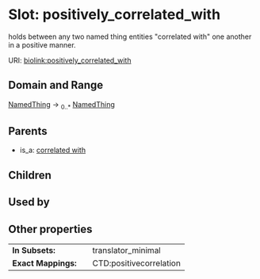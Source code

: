 
# Slot: positively_correlated_with


holds between any two named thing entities "correlated with" one another in a positive manner.

URI: [biolink:positively_correlated_with](https://w3id.org/biolink/vocab/positively_correlated_with)


## Domain and Range

[NamedThing](NamedThing.md) ->  <sub>0..*</sub> [NamedThing](NamedThing.md)

## Parents

 *  is_a: [correlated with](correlated_with.md)

## Children


## Used by


## Other properties

|  |  |  |
| --- | --- | --- |
| **In Subsets:** | | translator_minimal |
| **Exact Mappings:** | | CTD:positivecorrelation |


